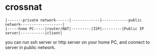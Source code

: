 # crossnat
```
|-------private network------|-------------|------------public network-------------------|
|-----home PC-----|router/NAT|---------|ISP|---------|Public IP server|-----------|client|
```
you can run ssh server or http server on your home PC, and connect to server in public network.


